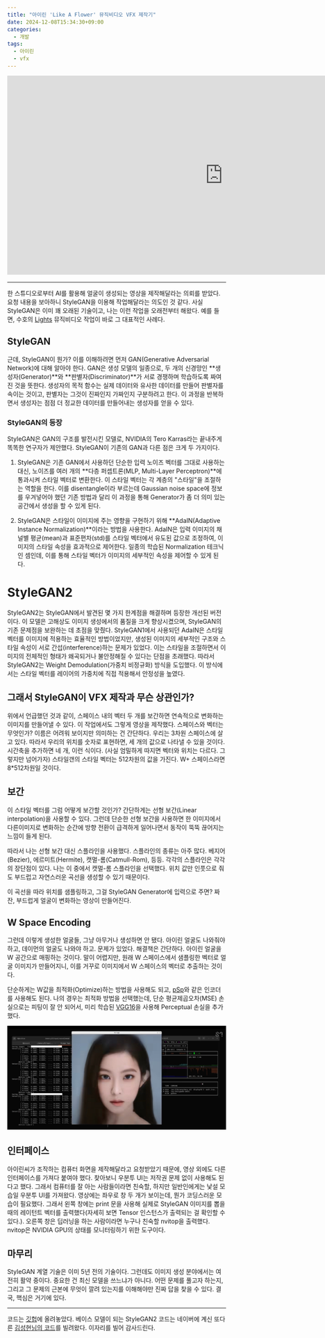 ```yaml
---
title: "아이린 'Like A Flower' 뮤직비디오 VFX 제작기"
date: 2024-12-08T15:34:30+09:00
categories:
  - 개발
tags:
  - 아이린
  - vfx
---
```


<iframe width="992" height="458" src="https://www.youtube.com/embed/KdOF5-h4qpw" title="IRENE 아이린 &#39;Like A Flower&#39; MV" frameborder="0" allow="accelerometer; autoplay; clipboard-write; encrypted-media; gyroscope; picture-in-picture; web-share" referrerpolicy="strict-origin-when-cross-origin" allowfullscreen></iframe>

---

한 스튜디오로부터 AI를 활용해 얼굴이 생성되는 영상을 제작해달라는 의뢰를 받았다. 요청 내용을 보아하니 StyleGAN을 이용해 작업해달라는 의도인 것 같다. 사실 StyleGAN은 이미 꽤 오래된 기술이고, 나는 이런 작업을 오래전부터 해왔다. 예를 들면, 수호의 [Lights](https://www.youtube.com/watch?v=aExqq6s2lJ8) 뮤직비디오 작업이 바로 그 대표적인 사례다.

## StyleGAN
근데, StyleGAN이 뭔가? 이를 이해하려면 먼저 GAN(Generative Adversarial Network)에 대해 알아야 한다. GAN은 생성 모델의 일종으로, 두 개의 신경망인 **생성자(Generator)**와 **판별자(Discriminator)**가 서로 경쟁하며 학습하도록 짜여진 것을 뜻한다. 생성자의 목적 함수는 실제 데이터와 유사한 데이터를 만들어 판별자를 속이는 것이고, 판별자는 그것이 진짜인지 가짜인지 구분하려고 한다. 이 과정을 반복하면서 생성자는 점점 더 정교한 데이터를 만들어내는 생성자를 얻을 수 있다.

### StyleGAN의 등장
StyleGAN은 GAN의 구조를 발전시킨 모델로, NVIDIA의 Tero Karras라는 끝내주게 똑똑한 연구자가 제안했다. StyleGAN이 기존의 GAN과 다른 점은 크게 두 가지이다.

1. StyleGAN은 기존 GAN에서 사용하던 단순한 입력 노이즈 벡터를 그대로 사용하는 대신, 노이즈를 여러 개의 **다층 퍼셉트론(MLP, Multi-Layer Perceptron)**에 통과시켜 스타일 벡터로 변환한다. 이 스타일 벡터는 각 계층의 "스타일"을 조절하는 역할을 한다. 이를 disentangle이라 부르는데 Gaussian noise space에 정보를 우겨넣어야 했던 기존 방법과 달리 이 과정을 통해 Generator가 좀 더 의미 있는 공간에서 생성을 할 수 있게 된다. 

2. StyleGAN은 스타일이 이미지에 주는 영향을 구현하기 위해 **AdaIN(Adaptive Instance Normalization)**이라는 방법을 사용한다. AdaIN은 입력 이미지의 채널별 평균(mean)과 표준편차(std)를 스타일 벡터에서 유도된 값으로 조정하여, 이미지의 스타일 속성을 효과적으로 제어한다. 일종의 학습된 Normalization 테크닉인 셈인데, 이를 통해 스타일 벡터가 이미지의 세부적인 속성을 제어할 수 있게 된다.

# StyleGAN2

StyleGAN2는 StyleGAN에서 발견된 몇 가지 한계점을 해결하며 등장한 개선된 버전이다. 이 모델은 고해상도 이미지 생성에서의 품질을 크게 향상시켰으며, StyleGAN의 기존 문제점을 보완하는 데 초점을 맞췄다. StyleGAN1에서 사용되던 AdaIN은 스타일 벡터를 이미지에 적용하는 효율적인 방법이었지만, 생성된 이미지의 세부적인 구조와 스타일 속성이 서로 간섭(interference)하는 문제가 있었다. 이는 스타일을 조절하면서 이미지의 전체적인 형태가 왜곡되거나 불안정해질 수 있다는 단점을 초래했다. 따라서 StyleGAN2는 Weight Demodulation(가중치 비정규화) 방식을 도입했다. 이 방식에서는 스타일 벡터를 레이어의 가중치에 직접 적용해서 안정성을 높였다.

## 그래서 StyleGAN이 VFX 제작과 무슨 상관인가?

위에서 언급했던 것과 같이, 스페이스 내의 벡터 두 개를 보간하면 연속적으로 변화하는 이미지를 만들어낼 수 있다. 이 작업에서도 그렇게 영상을 제작했다. 스페이스와 벡터는 무엇인가? 이름은 어려워 보이지만 의미하는 건 간단하다. 우리는 3차원 스페이스에 살고 있다. 따라서 우리의 위치를 숫자로 표현하면, 세 개의 값으로 나타낼 수 있을 것이다. 시간축을 추가하면 네 개, 이런 식이다. (사실 엄밀하게 따지면 벡터와 위치는 다르다. 그렇지만 넘어가자) 스타일갠의 스타일 벡터는 512차원의 값을 가진다. W+ 스페이스라면 8*512차원일 것이다. 

## 보간

이 스타일 벡터를 그럼 어떻게 보간할 것인가? 간단하게는 선형 보간(Linear interpolation)을 사용할 수 있다. 그런데 단순한 선형 보간을 사용하면 한 이미지에서 다른이미지로 변화하는 순간에 방향 전환이 급격하게 일어나면서 동작이 뚝뚝 끊어지는 느낌이 들게 된다.

따라서 나는 선형 보간 대신 스플라인을 사용했다. 스플라인의 종류는 아주 많다. 베지어(Bezier), 에르미트(Hermite), 캣멀-롬(Catmull-Rom), 등등. 각각의 스플라인은 각각의 장단점이 있다. 나는 이 중에서 캣멀-롬 스플라인을 선택했다. 위치 값만 인풋으로 줘도 부드럽고 자연스러운 곡선을 생성할 수 있기 때문이다.

이 곡선을 따라 위치를 샘플링하고, 그걸 StyleGAN Generator에 입력으로 주면? 짜잔, 부드럽게 얼굴이 변화하는 영상이 만들어진다.

## W Space Encoding

그런데 이렇게 생성한 얼굴들, 그냥 아무거나 생성하면 안 됐다. 아이린 얼굴도 나와줘야 하고, 데이먼의 얼굴도 나와야 하고. 문제가 있었다. 해결책은 간단하다. 아이린 얼굴을 W 공간으로 매핑하는 것이다. 말이 어렵지만, 원래 W 스페이스에서 샘플링한 벡터로 얼굴 이미지가 만들어지니, 이를 거꾸로 이미지에서 W 스페이스의 벡터로 추출하는 것이다.

단순하게는 W값을 최적화(Optimize)하는 방법을 사용해도 되고, [pSp](https://github.com/eladrich/pixel2style2pixel)와 같은 인코더를 사용해도 된다. 나의 경우는 최적화 방법을 선택했는데, 단순 평균제곱오차(MSE) 손실으로는 피팅이 잘 안 되어서, 미리 학습된 [VGG16](https://pytorch.org/vision/main/models/generated/torchvision.models.vgg16.html)을 사용해 Perceptual 손실을 추가했다.

![irene](https://github.com/okdalto/okdalto.github.io/blob/master/assets/2024-12-08-IRENE%20%EC%95%84%EC%9D%B4%EB%A6%B0%20Like%20A%20Flower%20MV%20%EC%A0%9C%EC%9E%91%EA%B8%B0/irene.jpeg?raw=true)

## 인터페이스

아이린씨가 조작하는 컴퓨터 화면을 제작해달라고 요청받았기 때문에, 영상 외에도 다른 인터페이스를 가져다 붙여야 했다. 찾아보니 우분투 UI는 저작권 문제 없이 사용해도 된다고 했다. 그래서 컴퓨터를 잘 아는 사람들이라면 친숙할, 하지만 일반인에게는 낯설 모습일 우분투 UI를 가져왔다. 영상에는 좌우로 창 두 개가 보이는데, 뭔가 코딩스러운 모습이 필요했다. 그래서 왼쪽 창에는 print 문을 사용해 실제로 StyleGAN 이미지를 뽑을 때의 레이턴트 벡터를 출력했다(자세히 보면 Tensor 인스턴스가 출력되는 걸 확인할 수 있다.). 오른쪽 창은 딥러닝을 하는 사람이라면 누구나 친숙할 nvitop을 출력했다. nvitop은 NVIDIA GPU의 상태를 모니터링하기 위한 도구이다. 

## 마무리

StyleGAN 계열 기술은 이미 5년 전의 기술이다. 그런데도 이미지 생성 분야에서는 여전히 활약 중이다. 중요한 건 최신 모델을 쓰느냐가 아니다. 어떤 문제를 풀고자 하는지, 그리고 그 문제의 근본에 무엇이 깔려 있는지를 이해해야만 진짜 답을 찾을 수 있다. 결국, 핵심은 거기에 있다.

---

코드는 [깃헙](https://github.com/okdalto/mv_stylegan)에 올려놓았다. 베이스 모델이 되는 StyleGAN2 코드는 네이버에 계신 또다른 [김성현님의 코드](https://github.com/rosinality/stylegan2-pytorch)를 빌려왔다. 이자리를 빌어 감사드린다.